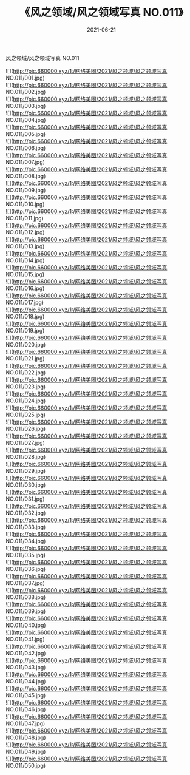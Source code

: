 ﻿---
layout: post
title:  《风之领域/风之领域写真 NO.011》
date:   2021-06-21
img: http://pic.660000.xyz/1:/网络美图/2021/风之领域/风之领域写真 NO.011/000.jpg
categories: [美女, 清纯, 唯美]
---

风之领域/风之领域写真 NO.011

 ![](http://pic.660000.xyz/1:/网络美图/2021/风之领域/风之领域写真 NO.011/001.jpg) <br>![](http://pic.660000.xyz/1:/网络美图/2021/风之领域/风之领域写真 NO.011/002.jpg) <br>![](http://pic.660000.xyz/1:/网络美图/2021/风之领域/风之领域写真 NO.011/003.jpg) <br>![](http://pic.660000.xyz/1:/网络美图/2021/风之领域/风之领域写真 NO.011/004.jpg) <br>![](http://pic.660000.xyz/1:/网络美图/2021/风之领域/风之领域写真 NO.011/005.jpg) <br>![](http://pic.660000.xyz/1:/网络美图/2021/风之领域/风之领域写真 NO.011/006.jpg) <br>![](http://pic.660000.xyz/1:/网络美图/2021/风之领域/风之领域写真 NO.011/007.jpg) <br>![](http://pic.660000.xyz/1:/网络美图/2021/风之领域/风之领域写真 NO.011/008.jpg) <br>![](http://pic.660000.xyz/1:/网络美图/2021/风之领域/风之领域写真 NO.011/009.jpg) <br>![](http://pic.660000.xyz/1:/网络美图/2021/风之领域/风之领域写真 NO.011/010.jpg) <br>![](http://pic.660000.xyz/1:/网络美图/2021/风之领域/风之领域写真 NO.011/011.jpg) <br>![](http://pic.660000.xyz/1:/网络美图/2021/风之领域/风之领域写真 NO.011/012.jpg) <br>![](http://pic.660000.xyz/1:/网络美图/2021/风之领域/风之领域写真 NO.011/013.jpg) <br>![](http://pic.660000.xyz/1:/网络美图/2021/风之领域/风之领域写真 NO.011/014.jpg) <br>![](http://pic.660000.xyz/1:/网络美图/2021/风之领域/风之领域写真 NO.011/015.jpg) <br>![](http://pic.660000.xyz/1:/网络美图/2021/风之领域/风之领域写真 NO.011/016.jpg) <br>![](http://pic.660000.xyz/1:/网络美图/2021/风之领域/风之领域写真 NO.011/017.jpg) <br>![](http://pic.660000.xyz/1:/网络美图/2021/风之领域/风之领域写真 NO.011/018.jpg) <br>![](http://pic.660000.xyz/1:/网络美图/2021/风之领域/风之领域写真 NO.011/019.jpg) <br>![](http://pic.660000.xyz/1:/网络美图/2021/风之领域/风之领域写真 NO.011/020.jpg) <br>![](http://pic.660000.xyz/1:/网络美图/2021/风之领域/风之领域写真 NO.011/021.jpg) <br>![](http://pic.660000.xyz/1:/网络美图/2021/风之领域/风之领域写真 NO.011/022.jpg) <br>![](http://pic.660000.xyz/1:/网络美图/2021/风之领域/风之领域写真 NO.011/023.jpg) <br>![](http://pic.660000.xyz/1:/网络美图/2021/风之领域/风之领域写真 NO.011/024.jpg) <br>![](http://pic.660000.xyz/1:/网络美图/2021/风之领域/风之领域写真 NO.011/025.jpg) <br>![](http://pic.660000.xyz/1:/网络美图/2021/风之领域/风之领域写真 NO.011/026.jpg) <br>![](http://pic.660000.xyz/1:/网络美图/2021/风之领域/风之领域写真 NO.011/027.jpg) <br>![](http://pic.660000.xyz/1:/网络美图/2021/风之领域/风之领域写真 NO.011/028.jpg) <br>![](http://pic.660000.xyz/1:/网络美图/2021/风之领域/风之领域写真 NO.011/029.jpg) <br>![](http://pic.660000.xyz/1:/网络美图/2021/风之领域/风之领域写真 NO.011/030.jpg) <br>![](http://pic.660000.xyz/1:/网络美图/2021/风之领域/风之领域写真 NO.011/031.jpg) <br>![](http://pic.660000.xyz/1:/网络美图/2021/风之领域/风之领域写真 NO.011/032.jpg) <br>![](http://pic.660000.xyz/1:/网络美图/2021/风之领域/风之领域写真 NO.011/033.jpg) <br>![](http://pic.660000.xyz/1:/网络美图/2021/风之领域/风之领域写真 NO.011/034.jpg) <br>![](http://pic.660000.xyz/1:/网络美图/2021/风之领域/风之领域写真 NO.011/035.jpg) <br>![](http://pic.660000.xyz/1:/网络美图/2021/风之领域/风之领域写真 NO.011/036.jpg) <br>![](http://pic.660000.xyz/1:/网络美图/2021/风之领域/风之领域写真 NO.011/037.jpg) <br>![](http://pic.660000.xyz/1:/网络美图/2021/风之领域/风之领域写真 NO.011/038.jpg) <br>![](http://pic.660000.xyz/1:/网络美图/2021/风之领域/风之领域写真 NO.011/039.jpg) <br>![](http://pic.660000.xyz/1:/网络美图/2021/风之领域/风之领域写真 NO.011/040.jpg) <br>![](http://pic.660000.xyz/1:/网络美图/2021/风之领域/风之领域写真 NO.011/041.jpg) <br>![](http://pic.660000.xyz/1:/网络美图/2021/风之领域/风之领域写真 NO.011/042.jpg) <br>![](http://pic.660000.xyz/1:/网络美图/2021/风之领域/风之领域写真 NO.011/043.jpg) <br>![](http://pic.660000.xyz/1:/网络美图/2021/风之领域/风之领域写真 NO.011/044.jpg) <br>![](http://pic.660000.xyz/1:/网络美图/2021/风之领域/风之领域写真 NO.011/045.jpg) <br>![](http://pic.660000.xyz/1:/网络美图/2021/风之领域/风之领域写真 NO.011/046.jpg) <br>![](http://pic.660000.xyz/1:/网络美图/2021/风之领域/风之领域写真 NO.011/047.jpg) <br>![](http://pic.660000.xyz/1:/网络美图/2021/风之领域/风之领域写真 NO.011/048.jpg) <br>![](http://pic.660000.xyz/1:/网络美图/2021/风之领域/风之领域写真 NO.011/049.jpg) <br>![](http://pic.660000.xyz/1:/网络美图/2021/风之领域/风之领域写真 NO.011/050.jpg) <br>